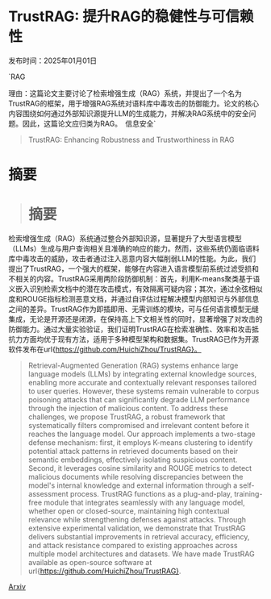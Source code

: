 # TrustRAG: 提升RAG的稳健性与可信赖性

发布时间：2025年01月01日

`RAG

理由：这篇论文主要讨论了检索增强生成（RAG）系统，并提出了一个名为TrustRAG的框架，用于增强RAG系统对语料库中毒攻击的防御能力。论文的核心内容围绕如何通过外部知识源提升LLM的生成能力，并解决RAG系统中的安全问题。因此，这篇论文应归类为RAG。` `信息安全`

> TrustRAG: Enhancing Robustness and Trustworthiness in RAG

# 摘要

> # 摘要
检索增强生成（RAG）系统通过整合外部知识源，显著提升了大型语言模型（LLMs）生成与用户查询相关且准确的响应的能力。然而，这些系统仍面临语料库中毒攻击的威胁，攻击者通过注入恶意内容大幅削弱LLM的性能。为此，我们提出了TrustRAG，一个强大的框架，能够在内容进入语言模型前系统过滤受损和不相关的内容。TrustRAG采用两阶段防御机制：首先，利用K-means聚类基于语义嵌入识别检索文档中的潜在攻击模式，有效隔离可疑内容；其次，通过余弦相似度和ROUGE指标检测恶意文档，并通过自评估过程解决模型内部知识与外部信息之间的差异。TrustRAG作为即插即用、无需训练的模块，可与任何语言模型无缝集成，无论是开源还是闭源，在保持高上下文相关性的同时，显著增强了对攻击的防御能力。通过大量实验验证，我们证明TrustRAG在检索准确性、效率和攻击抵抗力方面均优于现有方法，适用于多种模型架构和数据集。TrustRAG已作为开源软件发布在url{https://github.com/HuichiZhou/TrustRAG}。

> Retrieval-Augmented Generation (RAG) systems enhance large language models (LLMs) by integrating external knowledge sources, enabling more accurate and contextually relevant responses tailored to user queries. However, these systems remain vulnerable to corpus poisoning attacks that can significantly degrade LLM performance through the injection of malicious content. To address these challenges, we propose TrustRAG, a robust framework that systematically filters compromised and irrelevant content before it reaches the language model. Our approach implements a two-stage defense mechanism: first, it employs K-means clustering to identify potential attack patterns in retrieved documents based on their semantic embeddings, effectively isolating suspicious content. Second, it leverages cosine similarity and ROUGE metrics to detect malicious documents while resolving discrepancies between the model's internal knowledge and external information through a self-assessment process. TrustRAG functions as a plug-and-play, training-free module that integrates seamlessly with any language model, whether open or closed-source, maintaining high contextual relevance while strengthening defenses against attacks. Through extensive experimental validation, we demonstrate that TrustRAG delivers substantial improvements in retrieval accuracy, efficiency, and attack resistance compared to existing approaches across multiple model architectures and datasets. We have made TrustRAG available as open-source software at url{https://github.com/HuichiZhou/TrustRAG}.

[Arxiv](https://arxiv.org/abs/2501.00879)